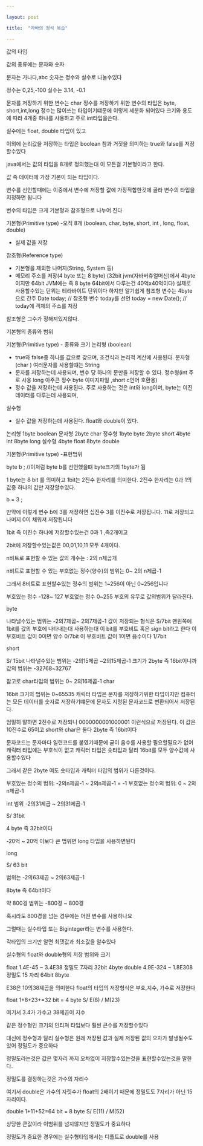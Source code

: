```yaml
---

layout: post

title:  "자바의 정석 복습"

---
```


값의 타입

값의 종류에는 문자와 숫자 

문자는 가나다,abc
숫자는 정수와 실수로 나눌수있다

정수는 0,25,-100
실수는 3.14, -0.1

문자를 저장하기 위한 변수는 char 
정수를 저장하기 위한 변수의 타입은 byte, short,int,long
정수는 많이쓰는 타입이기떄문에 이렇게 세분화 되어있다
크기와 용도에 따라 4개중 하나를 사용하고 주로 int타입을쓴다.

실수에는 float, double 타입이 있고

이외에 논리값을 저장하는 타입은 boolean
참과 거짓을 의미하는 true와 false를 저장할수있다

java에서는 값의 타입을 8개로 정의했는대 이 모든걸 기본형이라고 한다.

값 즉 데이터에 가장 기본이 되는 타입이다.

변수를 선언할때에는 이중에서 변수에 저장할 값에 가장적합한것에 골라
변수의 타입을 지정하면 됩니다

변수의 타입은 크게 
기본형과 참조형으로 나누어 진다

기본형(Primitive type)
-오직 8개 (boolean, char, byte, short, int , long, float,  double)
- 실제 값을 저장 

참조형(Reference type)
- 기본형을 제외한 나머지(String, System 등)
- 메모리 주소를 저장(4 byte 또는 8 byte)
(32bit jvm(자바버츄얼머신)에서 4byte이지만
64bit JVM에는 즉 8 byte 64bit에서 다루는건 40억x40억이다)
실제로 사용할수있는 단위는 테라바이트 단위이다
하지만 알기쉽게 참조형 변수는 4byte으로 간주 
Date today; // 참조형 변수 today를 선언
today = new Date(); // today에 객체의 주소를 저장

참조형은 그수가 정해져있지않다.

기본형의 종류와 범위

기본형(Primitive type) - 종류와 크기
논리형 (boolean)
- true와 false중 하나를 값으로 갖으며, 조건식과 논리적 계산에 사용된다.
문자형 (char )  여러문자를 사용할떄는 String
- 문자를 저장하는데 사용되며, 변수 당 하나의 문만을 저장할 수 있다.
정수형(int 주로 사용 long 아주큰 정수 byte 이미지파일 ,short c언어 호환용)
- 정수 값을 저장하는데 사용된다. 주로 사용하는 것은 int와 long이며,
  byte는 이진 데이터를 다루는데 사용되며, 

실수형
- 실수 값을 저장하는데 사용된다. float와  double이 있다.

논리형 1byte  boolean
문자형 2byte char
정수형 1byte byte   2byte short 4byte int 8byte long
실수형 4byte float 8byte double 

기본형(Primitive type) -표현범위

byte b ;      //이처럼 byte b를 선언했을떄 byte크기의 1byte가 됨

1 byte는 8 bit 를 의미하고 1bit는 2진수 한자리를 의미한다.
2진수 한자리는 0과 1의 값중 하나의 값만 저장할수있다.

b = 3 ;   

만약에 이렇게 변수 b에 3를 저장하면 십진수 3를 이진수로 저장됩니다.
11로 저장되고 나머지 0이 채워져 저장됩니다

1bit 즉 이진수 하나에 저장할수있는건 0과 1 ,즉2개이고

2bit에 저장할수있는값은 00,01,10,11 모두 4개이다.

n비트로 표현할 수 있는 값의 개수는 : 2의 n제곱개

n비트로 표현할 수 있는 부호없는 정수(양수)의 범위는 
0~ 2의 n제곱-1 

그래서 8비트로 표현할수있는 정수의 범위는 1~256이 아닌
0~256입니다

부호있는 정수 -128~ 127
부호없는 정수 0~255
부호의 유무로 값의범위가 달라진다.

byte 

나타낼수있는 범위는 -2의7제곱~ 2의7제곱-1
값이 저장되는 형식은  S/7bit
맨왼쪽에 1bit를 값의 부호에 나타내는대 사용하는대
이 bit를 부호비트 혹은 sign bit라고 한다
이 부호비트 값이 0이면 양수
0/7bit
이 부호비트 값이 1이면 음수이다
1/7bit

short 

S/ 15bit
나타낼수있는 범위는 -2의15제곱 ~2의15제곱-1
크기가 2byte 즉 16bit이니까 값의 범위는 -32768~32767

참고로  char타입의 범위는 0~ 2의16제곱-1
char

16bit 크기의 범위는 0~65535 
캐릭터 타입은 문자를 저장하기위한 타입이지만 
컴퓨터는 모든 데이터를 숫자로 저장하기떄문에
문자도 지정된 문자코드로 변환되어서 저장된다.

엄밀히 말하면 2진수로 저장되니 
0000000001000001 이런식으로 저장된다.
이 값은 10진수로 65이고
short와 char은 둘다 2byte 즉 16bit이다

문자코드는 문자마다 일련코드를 붙였기때문에 굳이 음수를
사용할 필요할필요가 없어 캐릭터 타입에는 부호식이 없고
캐릭터 타입은 숏타입과 달리 16bit를  모두 양수값에 사용할수있다

그래서 같은 2byte 여도 숏타입과 캐릭터 타입의 범위가 다른것이다.

부호있는 정수의 범위: -2의n제곱-1 ~ 2의n제곱-1 = -1
부호없는 정수의 범위: 0 ~ 2의n제곱-1

int    범위 -2의31제곱 ~ 2의31제곱-1

S/ 31bit

4 byte 즉 32bit이다 

-20억 ~ 20억 이보다 큰 범위면 long 타입을 사용하면된다

long 

S/ 63 bit 

범위는 -2의63제곱 ~ 2의63제곱-1

8byte 즉 64bit이다

약 800경  범위는 -800경 ~ 800경

혹시라도 800경을 넘는 경우에는 어떤 변수를 사용하나요

그럴때는 실수타입 또는 Biginteger라는 변수를 사용한다.

각타입의 크기만 알면 최댓값과 최소값을 알수있다


실수형의 float와 double형의 저장 범위와 크기

float  1.4E-45 ~ 3.4E38 정밀도 7자리  32bit 4byte
double 4.9E-324 ~ 1.8E308 정밀도 15 자리 64bit 8byte

E38은 10의38제곱을 의미한다
float의 타입의 저장형식은 부호,지수, 가수로 저장한다

float 1+8+23+=32 bit = 4 byte
S/ E(8) / M(23)

여기서 3.4가 가수고  38제곱이 지수

같은 정수형인 크기의 인티져 타입보다 훨씬 큰수를 저장할수있다

대신에 정수형과 달리 실수형은 원래 저장된 값과 실제 저장된 값의
오차가 발생될수도 있어 정밀도가 중요하다

정밀도라는것은 값은 몇자리 까지 오차없이 저장할수있는것을 
표현할수있는것을 말한다.

정밀도를 결정하는것은 가수의 자리수

여기서 double은 가수의 자릿수가 float의 2배이기 때문에
정밀도도 7자리가 아닌 15자리이다.

double 1+11+52=64 bit = 8 byte
S/ E(11) / M(52)

상당한 큰값이라 이범위를 넘지않지만 정밀도가 중요하다

정밀도가 중요한 경우에는 실수형타입에서는 디폴트로 double를 사용
